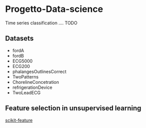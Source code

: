 # Progetto-Data-science
Time series classification .... TODO

## Datasets
- fordA
- fordB
- ECG5000
- ECG200
- phalangesOutlinesCorrect
- TwoPatterns
- ChorelineConcetration
- refrigerationDevice
- TwoLeadECG

## Feature selection in unsupervised learning
[scikit-feature](https://github.com/jundongl/scikit-feature)